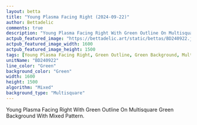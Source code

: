 ```yaml
---
layout: betta
title: "Young Plasma Facing Right (2024-09-22)"
author: Bettadelic
comments: true
description: "Young Plasma Facing Right With Green Outline On Multisquare Green Background With Mixed Pattern."
actpub_featured_image: "https://bettadelic.art/static/bettas/BD240922.jpg"
actpub_featured_image_width: 1600
actpub_featured_image_height: 1500
tags: [Young Plasma Facing Right, Green Outline, Green Background, Multisquare Background Pattern, Mixed Pattern, September 2024]
unitName: "BD240922"
line_color: "Green"
background_color: "Green"
width: 1600
height: 1500
algorithm: "Mixed"
background_type: "Multisquare"
---
```


Young Plasma Facing Right With Green Outline On Multisquare Green Background With Mixed Pattern.
